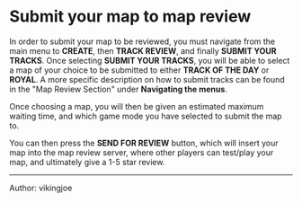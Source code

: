 # Submit your map to map review

In order to submit your map to be reviewed, you must navigate from the
main menu to **CREATE**, then **TRACK REVIEW**, and finally
**SUBMIT YOUR TRACKS**. Once selecting **SUBMIT YOUR TRACKS**,
you will be able to select a map of your choice to be submitted to
either **TRACK OF THE DAY** or **ROYAL**. A more specific
description on how to submit tracks can be found in the "Map Review
Section" under **Navigating the menus**.

Once choosing a map, you will then be given an estimated maximum waiting
time, and which game mode you have selected to submit the map to.

You can then press the **SEND FOR REVIEW** button, which will insert
your map into the map review server, where other players can test/play
your map, and ultimately give a 1-5 star review.

<hr>
Author: vikingjoe